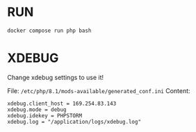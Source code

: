 # RUN
`docker compose run php bash`


# XDEBUG
Change xdebug settings to use it!

File: `/etc/php/8.1/mods-available/generated_conf.ini`
Content:
```text
xdebug.client_host = 169.254.83.143
xdebug.mode = debug
xdebug.idekey = PHPSTORM
xdebug.log = "/application/logs/xdebug.log"
```